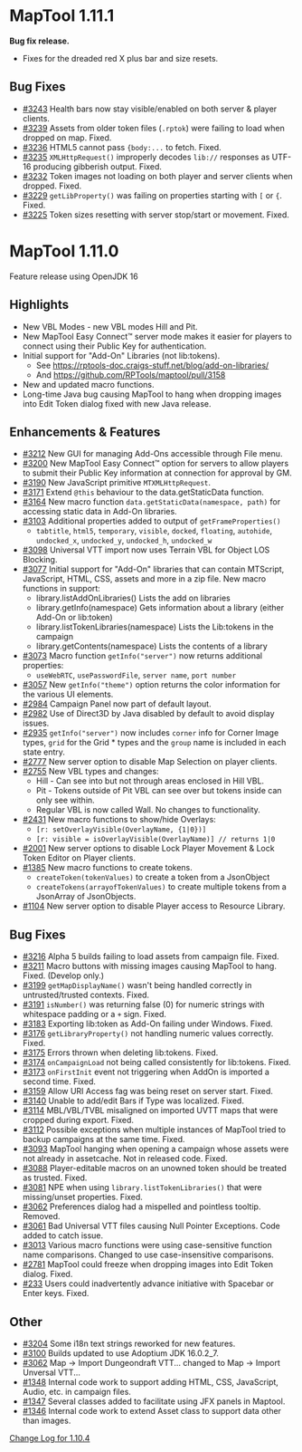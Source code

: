 # MapTool 1.11.1
**Bug fix release.**

- Fixes for the dreaded red X plus bar and size resets.

## Bug Fixes
- [#3243][i3243] Health bars now stay visible/enabled on both server & player clients.
- [#3239][i3239] Assets from older token files (`.rptok`) were failing to load when dropped on map. Fixed.
- [#3236][i3236] HTML5 cannot pass `{body:...` to fetch. Fixed.
- [#3235][i3235] `XMLHttpRequest()` improperly decodes `lib://` responses as UTF-16 producing gibberish output. Fixed. 
- [#3232][i3232] Token images not loading on both player and server clients when dropped. Fixed.
- [#3229][i3229] `getLibProperty()` was failing on properties starting with `[` or `{`. Fixed.
- [#3225][i3225] Token sizes resetting with server stop/start or movement. Fixed.

[i3243]: https://github.com/RPTools/maptool/issues/3243
[i3239]: https://github.com/RPTools/maptool/issues/3239
[i3236]: https://github.com/RPTools/maptool/issues/3236
[i3235]: https://github.com/RPTools/maptool/issues/3235
[i3232]: https://github.com/RPTools/maptool/issues/3232
[i3229]: https://github.com/RPTools/maptool/issues/3229
[i3225]: https://github.com/RPTools/maptool/issues/3225

# MapTool 1.11.0
Feature release using OpenJDK 16

## Highlights
- New VBL Modes - new VBL modes Hill and Pit.
- New MapTool Easy Connect™ server mode makes it easier for players to connect using their Public Key for authentication.
- Initial support for "Add-On" Libraries (not lib:tokens).
  - See https://rptools-doc.craigs-stuff.net/blog/add-on-libraries/
  - And https://github.com/RPTools/maptool/pull/3158
- New and updated macro functions.
- Long-time Java bug causing MapTool to hang when dropping images into Edit Token dialog fixed with new Java release.

## Enhancements & Features
- [#3212][i3212] New GUI for managing Add-Ons accessible through File menu.
- [#3200][i3200] New MapTool Easy Connect™ option for servers to allow players to submit their Public Key information at connection for approval by GM.
- [#3190][i3190] New JavaScript primitive `MTXMLHttpRequest`.
- [#3171][i3171] Extend `@this` behaviour to the data.getStaticData function.
- [#3164][i3164] New macro function `data.getStaticData(namespace, path)` for accessing static data in Add-On libraries.
- [#3103][i3103] Additional properties added to output of `getFrameProperties()`
  - `tabtitle`, `html5`, `temporary`, `visible`, `docked`, `floating`, `autohide`, `undocked_x`, `undocked_y`, `undocked_h`, `undocked_w`
- [#3098][i3098] Universal VTT import now uses Terrain VBL for Object LOS Blocking.  
- [#3077][i3077] Initial support for "Add-On" libraries that can contain MTScript, JavaScript, HTML, CSS, assets and more in a zip file. New macro functions in support:
  - library.listAddOnLibraries() Lists the add on libraries
  - library.getInfo(namespace) Gets information about a library (either Add-On or lib:token)
  - library.listTokenLibraries(namespace) Lists the Lib:tokens in the campaign
  - library.getContents(namespace) Lists the contents of a library
- [#3073][i3073] Macro function `getInfo("server")` now returns additional properties:
  - `useWebRTC`, `usePasswordFile`, `server name`, `port number`
- [#3057][i3057] New `getInfo("theme")` option returns the color information for the various UI elements.
- [#2984][i2984] Campaign Panel now part of default layout.
- [#2982][i2982] Use of Direct3D by Java disabled by default to avoid display issues.
- [#2935][i2935] `getInfo("server")` now includes `corner` info for Corner Image types, `grid` for the Grid * types and the `group` name is included in each state entry.
- [#2777][i2777] New server option to disable Map Selection on player clients.
- [#2755][i2755] New VBL types and changes:
  - Hill - Can see into but not through areas enclosed in Hill VBL.
  - Pit - Tokens outside of Pit VBL can see over but tokens inside can only see within.
  - Regular VBL is now called Wall. No changes to functionality.
- [#2431][i2431] New macro functions to show/hide Overlays:
  - `[r: setOverlayVisible(OverlayName, {1|0})]`
  - `[r: visible = isOverlayVisible(OverlayName)] // returns 1|0`
- [#2001][i2001] New server options to disable Lock Player Movement & Lock Token Editor on Player clients.
- [#1385][i1385] New macro functions to create tokens.
  - `createToken(tokenValues)` to create a token from a JsonObject
  - `createTokens(arrayofTokenValues)`  to create multiple tokens from a JsonArray of JsonObjects.
- [#1104][i1104] New server option to disable Player access to Resource Library. 
 
## Bug Fixes
- [#3216][i3216] Alpha 5 builds failing to load assets from campaign file. Fixed.
- [#3211][i3211] Macro buttons with missing images causing MapTool to hang. Fixed. (Develop only.)
- [#3199][i3199] `getMapDisplayName()` wasn't being handled correctly in untrusted/trusted contexts. Fixed.
- [#3191][i3191] `isNumber()` was returning false (0) for numeric strings with whitespace padding or a `+` sign. Fixed.
- [#3183][i3183] Exporting lib:token as Add-On failing under Windows. Fixed.
- [#3176][i3176] `getLibraryProperty()` not handling numeric values correctly. Fixed.
- [#3175][i3175] Errors thrown when deleting lib:tokens. Fixed.
- [#3174][i3174] `onCampaignLoad` not being called consistently for lib:tokens. Fixed.
- [#3173][i3173] `onFirstInit` event not triggering when AddOn is imported a second time. Fixed.
- [#3159][i3159] Allow URI Access fag was being reset on server start. Fixed.
- [#3140][i3140] Unable to add/edit Bars if Type was localized. Fixed.
- [#3114][i3114] MBL/VBL/TVBL misaligned on imported UVTT maps that were cropped during export. Fixed.
- [#3112][i3112] Possible exceptions when multiple instances of MapTool tried to backup campaigns at the same time. Fixed.
- [#3093][i3093] MapTool hanging when opening a campaign whose assets were not already in assetcache. Not in released code. Fixed.
- [#3088][i3088] Player-editable macros on an unowned token should be treated as trusted. Fixed.
- [#3081][i3081] NPE when using `library.listTokenLibraries()` that were missing/unset properties. Fixed.
- [#3062][i3062] Preferences dialog had a mispelled and pointless tooltip. Removed.
- [#3061][i3061] Bad Universal VTT files causing Null Pointer Exceptions. Code added to catch issue. 
- [#3013][i3013] Various macro functions were using case-sensitive function name comparisons. Changed to use case-insensitive comparisons.
- [#2781][i2781] MapTool could freeze when dropping images into Edit Token dialog. Fixed.
- [#233][i233] Users could inadvertently advance initiative with Spacebar or Enter keys. Fixed.

## Other
- [#3204][i3204] Some i18n text strings reworked for new features. 
- [#3100][i3100] Builds updated to use Adoptium JDK 16.0.2_7.
- [#3062][i3062] Map -> Import Dungeondraft VTT... changed to Map -> Import Unversal VTT...
- [#1348][i1348] Internal code work to support adding HTML, CSS, JavaScript, Audio, etc. in campaign files.
- [#1347][i1347] Several classes added to facilitate using JFX panels in Maptool.
- [#1346][i1346] Internal code work to extend Asset class to support data other than images.


[Change Log for 1.10.4](https://github.com/RPTools/maptool/blob/1.10.4/CHANGE_LOG.md)

[i3216]: https://github.com/RPTools/maptool/issues/3216
[i3212]: https://github.com/RPTools/maptool/issues/3212
[i3211]: https://github.com/RPTools/maptool/issues/3211
[i3200]: https://github.com/RPTools/maptool/issues/3200
[i3204]: https://github.com/RPTools/maptool/issues/3204
[i3199]: https://github.com/RPTools/maptool/issues/3199
[i3191]: https://github.com/RPTools/maptool/issues/3191
[i3190]: https://github.com/RPTools/maptool/issues/3190
[i3183]: https://github.com/RPTools/maptool/issues/3183
[i3176]: https://github.com/RPTools/maptool/issues/3176
[i3175]: https://github.com/RPTools/maptool/issues/3175
[i3174]: https://github.com/RPTools/maptool/issues/3174
[i3173]: https://github.com/RPTools/maptool/issues/3173
[i3171]: https://github.com/RPTools/maptool/issues/3171
[i3170]: https://github.com/RPTools/maptool/issues/3170
[i3164]: https://github.com/RPTools/maptool/issues/3164
[i3159]: https://github.com/RPTools/maptool/issues/3159
[i3140]: https://github.com/RPTools/maptool/issues/3140
[i3114]: https://github.com/RPTools/maptool/issues/3114
[i3112]: https://github.com/RPTools/maptool/issues/3112
[i3103]: https://github.com/RPTools/maptool/issues/3103
[i3100]: https://github.com/RPTools/maptool/issues/3100
[i3098]: https://github.com/RPTools/maptool/issues/3098
[i3093]: https://github.com/RPTools/maptool/issues/3093
[i3088]: https://github.com/RPTools/maptool/issues/3088
[i3081]: https://github.com/RPTools/maptool/issues/3081
[i3077]: https://github.com/RPTools/maptool/issues/3077
[i3073]: https://github.com/RPTools/maptool/issues/3073
[i3062]: https://github.com/RPTools/maptool/issues/3062
[i3061]: https://github.com/RPTools/maptool/issues/3061
[i3057]: https://github.com/RPTools/maptool/issues/3057
[i3013]: https://github.com/RPTools/maptool/issues/3013
[i1385]: https://github.com/RPTools/maptool/issues/1385
[i1348]: https://github.com/RPTools/maptool/issues/1348
[i1347]: https://github.com/RPTools/maptool/issues/1347
[i1346]: https://github.com/RPTools/maptool/issues/1346
[i2984]: https://github.com/RPTools/maptool/issues/2984
[i2982]: https://github.com/RPTools/maptool/issues/2982
[i2935]: https://github.com/RPTools/maptool/issues/2935
[i2781]: https://github.com/RPTools/maptool/issues/2781
[i2777]: https://github.com/RPTools/maptool/issues/2777
[i2755]: https://github.com/RPTools/maptool/issues/2755
[i2431]: https://github.com/RPTools/maptool/issues/2431
[i]: https://github.com/RPTools/maptool/issues/
[i2001]: https://github.com/RPTools/maptool/issues/2001
[i1104]: https://github.com/RPTools/maptool/issues/1104
[i233]: https://github.com/RPTools/maptool/issues/233


